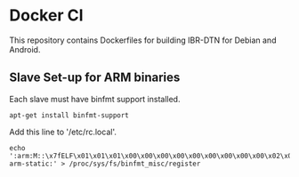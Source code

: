 # Docker CI #

This repository contains Dockerfiles for building IBR-DTN for Debian and Android.

## Slave Set-up for ARM binaries ##

Each slave must have binfmt support installed.

```
apt-get install binfmt-support
```

Add this line to '/etc/rc.local'.

```
echo ':arm:M::\x7fELF\x01\x01\x01\x00\x00\x00\x00\x00\x00\x00\x00\x00\x02\x00\x28\x00:\xff\xff\xff\xff\xff\xff\xff\x00\xff\xff\xff\xff\xff\xff\xff\xff\xfe\xff\xff\xff:/usr/bin/qemu-arm-static:' > /proc/sys/fs/binfmt_misc/register
```

